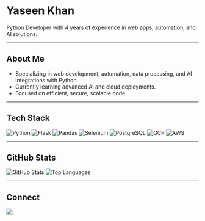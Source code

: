 # Yaseen Khan

Python Developer with 4 years of experience in web apps, automation, and AI solutions.

---

## About Me
- Specializing in web development, automation, data processing, and AI integrations with Python.
- Currently learning advanced AI and cloud deployments.
- Focused on efficient, secure, scalable code.

---

## Tech Stack
![Python](https://img.shields.io/badge/Python-3.11%2B-blue?logo=python) ![Flask](https://img.shields.io/badge/Flask-2.3-black?logo=flask) ![Pandas](https://img.shields.io/badge/Pandas-2.2-green?logo=pandas) ![Selenium](https://img.shields.io/badge/Selenium-Web%20Scraping-orange) ![PostgreSQL](https://img.shields.io/badge/PostgreSQL-Database-blue?logo=postgresql) ![GCP](https://img.shields.io/badge/GCP-Cloud-blue?logo=google-cloud) ![AWS](https://img.shields.io/badge/AWS-Cloud-orange?logo=amazon-aws)

---

## GitHub Stats
![GitHub Stats](https://github-readme-stats.vercel.app/api?username=yaseen002&show_icons=true&theme=dracula&hide=issues)
![Top Languages](https://github-readme-stats.vercel.app/api/top-langs/?username=yaseen002&layout=compact&theme=dracula&langs_count=6)

---

## Connect
[<img src="https://img.shields.io/badge/LinkedIn-0077B5?style=for-the-badge&logo=linkedin&logoColor=white" />](https://www.linkedin.com/in/yaseen-khan-835956254/)  
